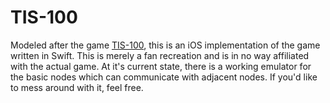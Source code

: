 # TIS-100
Modeled after the game [TIS-100](https://www.google.com/url?sa=t&rct=j&q=&esrc=s&source=web&cd=2&cad=rja&uact=8&ved=0CCUQFjABahUKEwi71IPL7s7IAhVSWogKHa6JCcc&url=http%3A%2F%2Fwww.zachtronics.com%2Ftis-100%2F&usg=AFQjCNE2Flp0HXghdnwbsJ_TkCRQQZFNkA&sig2=jtzJnDArEWwfFeWQtLd-pg&bvm=bv.105454873,d.eXY),
this is an iOS implementation of the game written in Swift. This is merely a fan recreation and is in no way affiliated with the actual game. At it's current state, there is a working emulator for the basic nodes which can communicate with adjacent nodes. If you'd like to mess around with it, feel free.
